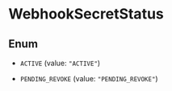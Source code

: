 

# WebhookSecretStatus

## Enum


* `ACTIVE` (value: `"ACTIVE"`)

* `PENDING_REVOKE` (value: `"PENDING_REVOKE"`)



